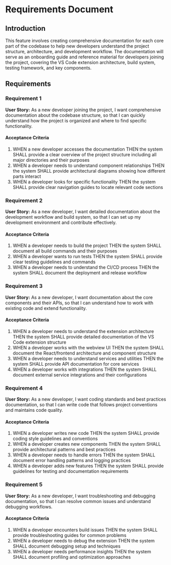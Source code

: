 # Requirements Document

## Introduction

This feature involves creating comprehensive documentation for each core part of the codebase to help new developers understand the project structure, architecture, and development workflow. The documentation will serve as an onboarding guide and reference material for developers joining the project, covering the VS Code extension architecture, build system, testing framework, and key components.

## Requirements

### Requirement 1

**User Story:** As a new developer joining the project, I want comprehensive documentation about the codebase structure, so that I can quickly understand how the project is organized and where to find specific functionality.

#### Acceptance Criteria

1. WHEN a new developer accesses the documentation THEN the system SHALL provide a clear overview of the project structure including all major directories and their purposes
2. WHEN a developer needs to understand component relationships THEN the system SHALL provide architectural diagrams showing how different parts interact
3. WHEN a developer looks for specific functionality THEN the system SHALL provide clear navigation guides to locate relevant code sections

### Requirement 2

**User Story:** As a new developer, I want detailed documentation about the development workflow and build system, so that I can set up my development environment and contribute effectively.

#### Acceptance Criteria

1. WHEN a developer needs to build the project THEN the system SHALL document all build commands and their purposes
2. WHEN a developer wants to run tests THEN the system SHALL provide clear testing guidelines and commands
3. WHEN a developer needs to understand the CI/CD process THEN the system SHALL document the deployment and release workflow

### Requirement 3

**User Story:** As a new developer, I want documentation about the core components and their APIs, so that I can understand how to work with existing code and extend functionality.

#### Acceptance Criteria

1. WHEN a developer needs to understand the extension architecture THEN the system SHALL provide detailed documentation of the VS Code extension structure
2. WHEN a developer works with the webview UI THEN the system SHALL document the React/frontend architecture and component structure
3. WHEN a developer needs to understand services and utilities THEN the system SHALL provide API documentation for core services
4. WHEN a developer works with integrations THEN the system SHALL document external service integrations and their configurations

### Requirement 4

**User Story:** As a new developer, I want coding standards and best practices documentation, so that I can write code that follows project conventions and maintains code quality.

#### Acceptance Criteria

1. WHEN a developer writes new code THEN the system SHALL provide coding style guidelines and conventions
2. WHEN a developer creates new components THEN the system SHALL provide architectural patterns and best practices
3. WHEN a developer needs to handle errors THEN the system SHALL document error handling patterns and logging practices
4. WHEN a developer adds new features THEN the system SHALL provide guidelines for testing and documentation requirements

### Requirement 5

**User Story:** As a new developer, I want troubleshooting and debugging documentation, so that I can resolve common issues and understand debugging workflows.

#### Acceptance Criteria

1. WHEN a developer encounters build issues THEN the system SHALL provide troubleshooting guides for common problems
2. WHEN a developer needs to debug the extension THEN the system SHALL document debugging setup and techniques
3. WHEN a developer needs performance insights THEN the system SHALL document profiling and optimization approaches
